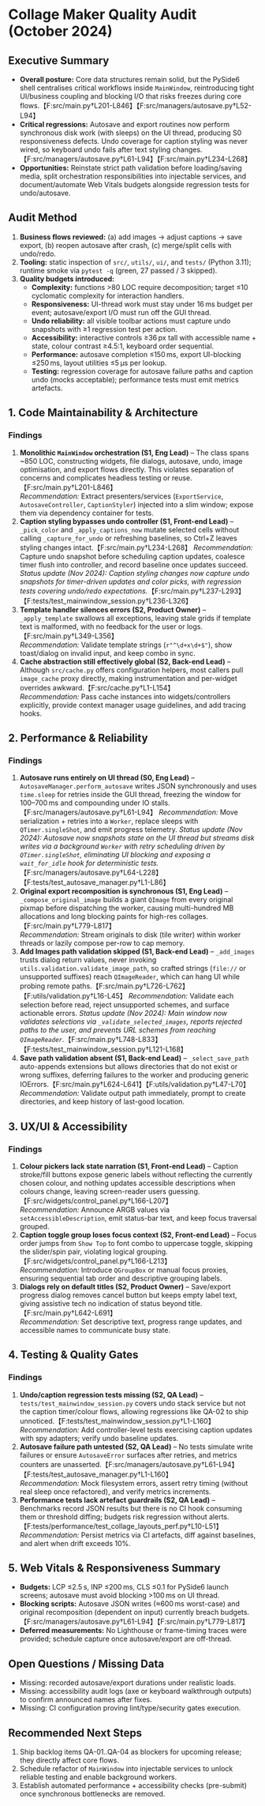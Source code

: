 # Collage Maker Quality Audit (October 2024)

## Executive Summary
- **Overall posture:** Core data structures remain solid, but the PySide6 shell centralises critical workflows inside `MainWindow`, reintroducing tight UI/business coupling and blocking I/O that risks freezes during core flows.【F:src/main.py†L201-L846】【F:src/managers/autosave.py†L52-L94】
- **Critical regressions:** Autosave and export routines now perform synchronous disk work (with sleeps) on the UI thread, producing S0 responsiveness defects. Undo coverage for caption styling was never wired, so keyboard undo fails after text styling changes.【F:src/managers/autosave.py†L61-L94】【F:src/main.py†L234-L268】
- **Opportunities:** Reinstate strict path validation before loading/saving media, split orchestration responsibilities into injectable services, and document/automate Web Vitals budgets alongside regression tests for undo/autosave.

## Audit Method
1. **Business flows reviewed:** (a) add images → adjust captions → save export, (b) reopen autosave after crash, (c) merge/split cells with undo/redo.
2. **Tooling:** static inspection of `src/`, `utils/`, `ui/`, and `tests/` (Python 3.11); runtime smoke via `pytest -q` (green, 27 passed / 3 skipped).
3. **Quality budgets introduced:**
   - **Complexity:** functions >80 LOC require decomposition; target ≤10 cyclomatic complexity for interaction handlers.
   - **Responsiveness:** UI-thread work must stay under 16 ms budget per event; autosave/export I/O must run off the GUI thread.
   - **Undo reliability:** all visible toolbar actions must capture undo snapshots with ≥1 regression test per action.
   - **Accessibility:** interactive controls ≥36 px tall with accessible name + state, colour contrast ≥4.5:1, keyboard order sequential.
   - **Performance:** autosave completion ≤150 ms, export UI-blocking ≤250 ms, layout utilities ≤5 µs per lookup.
   - **Testing:** regression coverage for autosave failure paths and caption undo (mocks acceptable); performance tests must emit metrics artefacts.

## 1. Code Maintainability & Architecture

### Findings
1. **Monolithic `MainWindow` orchestration (S1, Eng Lead)** – The class spans ~850 LOC, constructing widgets, file dialogs, autosave, undo, image optimisation, and export flows directly. This violates separation of concerns and complicates headless testing or reuse.【F:src/main.py†L201-L846】  
   _Recommendation:_ Extract presenters/services (`ExportService`, `AutosaveController`, `CaptionStyler`) injected into a slim window; expose them via dependency container for tests.
2. **Caption styling bypasses undo controller (S1, Front-end Lead)** – `_pick_color` and `_apply_captions_now` mutate selected cells without calling `_capture_for_undo` or refreshing baselines, so Ctrl+Z leaves styling changes intact.【F:src/main.py†L234-L268】
   _Recommendation:_ Capture undo snapshot before scheduling caption updates, coalesce timer flush into controller, and record baseline once updates succeed.
   _Status update (Nov 2024): Caption styling changes now capture undo snapshots for timer-driven updates and color picks, with regression tests covering undo/redo expectations._【F:src/main.py†L237-L293】【F:tests/test_mainwindow_session.py†L236-L326】
3. **Template handler silences errors (S2, Product Owner)** – `_apply_template` swallows all exceptions, leaving stale grids if template text is malformed, with no feedback for the user or logs.【F:src/main.py†L349-L356】  
   _Recommendation:_ Validate template strings (`r"^\d+x\d+$"`), show toast/dialog on invalid input, and keep combo in sync.
4. **Cache abstraction still effectively global (S2, Back-end Lead)** – Although `src/cache.py` offers configuration helpers, most callers pull `image_cache` proxy directly, making instrumentation and per-widget overrides awkward.【F:src/cache.py†L1-L154】  
   _Recommendation:_ Pass cache instances into widgets/controllers explicitly, provide context manager usage guidelines, and add tracing hooks.

## 2. Performance & Reliability

### Findings
1. **Autosave runs entirely on UI thread (S0, Eng Lead)** – `AutosaveManager.perform_autosave` writes JSON synchronously and uses `time.sleep` for retries inside the GUI thread, freezing the window for 100–700 ms and compounding under IO stalls.【F:src/managers/autosave.py†L61-L94】
   _Recommendation:_ Move serialization + retries into a `Worker`, replace sleeps with `QTimer.singleShot`, and emit progress telemetry.
   _Status update (Nov 2024): Autosave now snapshots state on the UI thread but streams disk writes via a background `Worker` with retry scheduling driven by `QTimer.singleShot`, eliminating UI blocking and exposing a `wait_for_idle` hook for deterministic tests._【F:src/managers/autosave.py†L64-L228】【F:tests/test_autosave_manager.py†L1-L86】
2. **Original export recomposition is synchronous (S1, Eng Lead)** – `_compose_original_image` builds a giant `QImage` from every original pixmap before dispatching the worker, causing multi-hundred MB allocations and long blocking paints for high-res collages.【F:src/main.py†L779-L817】  
   _Recommendation:_ Stream originals to disk (tile writer) within worker threads or lazily compose per-row to cap memory.
3. **Add Images path validation skipped (S1, Back-end Lead)** – `_add_images` trusts dialog return values, never invoking `utils.validation.validate_image_path`, so crafted strings (`file://` or unsupported suffixes) reach `QImageReader`, which can hang UI while probing remote paths.【F:src/main.py†L726-L762】【F:utils/validation.py†L16-L45】
   _Recommendation:_ Validate each selection before read, reject unsupported schemes, and surface actionable errors.
   _Status update (Nov 2024): Main window now validates selections via `_validate_selected_images`, reports rejected paths to the user, and prevents URL schemes from reaching `QImageReader`._【F:src/main.py†L748-L833】【F:tests/test_mainwindow_session.py†L121-L168】
4. **Save path validation absent (S1, Back-end Lead)** – `_select_save_path` auto-appends extensions but allows directories that do not exist or wrong suffixes, deferring failures to the worker and producing generic IOErrors.【F:src/main.py†L624-L641】【F:utils/validation.py†L47-L70】  
   _Recommendation:_ Validate output path immediately, prompt to create directories, and keep history of last-good location.

## 3. UX/UI & Accessibility

### Findings
1. **Colour pickers lack state narration (S1, Front-end Lead)** – Caption stroke/fill buttons expose generic labels without reflecting the currently chosen colour, and nothing updates accessible descriptions when colours change, leaving screen-reader users guessing.【F:src/widgets/control_panel.py†L166-L207】  
   _Recommendation:_ Announce ARGB values via `setAccessibleDescription`, emit status-bar text, and keep focus traversal grouped.
2. **Caption toggle group loses focus context (S2, Front-end Lead)** – Focus order jumps from `Show Top` to font combo to uppercase toggle, skipping the slider/spin pair, violating logical grouping.【F:src/widgets/control_panel.py†L166-L213】  
   _Recommendation:_ Introduce `QGroupBox` or manual focus proxies, ensuring sequential tab order and descriptive grouping labels.
3. **Dialogs rely on default titles (S2, Product Owner)** – Save/export progress dialog removes cancel button but keeps empty label text, giving assistive tech no indication of status beyond title.【F:src/main.py†L642-L691】  
   _Recommendation:_ Set descriptive text, progress range updates, and accessible names to communicate busy state.

## 4. Testing & Quality Gates

### Findings
1. **Undo/caption regression tests missing (S2, QA Lead)** – `tests/test_mainwindow_session.py` covers undo stack service but not the caption timer/colour flows, allowing regressions like QA-02 to ship unnoticed.【F:tests/test_mainwindow_session.py†L1-L160】  
   _Recommendation:_ Add controller-level tests exercising caption updates with spy adapters; verify undo baseline updates.
2. **Autosave failure path untested (S2, QA Lead)** – No tests simulate write failures or ensure `AutosaveError` surfaces after retries, and metrics counters are unasserted.【F:src/managers/autosave.py†L61-L94】【F:tests/test_autosave_manager.py†L1-L160】  
   _Recommendation:_ Mock filesystem errors, assert retry timing (without real sleep once refactored), and verify metrics increments.
3. **Performance tests lack artefact guardrails (S2, QA Lead)** – Benchmarks record JSON results but there is no CI hook consuming them or threshold diffing; budgets risk regression without alerts.【F:tests/performance/test_collage_layouts_perf.py†L10-L51】  
   _Recommendation:_ Persist metrics via CI artefacts, diff against baselines, and alert when drift exceeds 10%.

## 5. Web Vitals & Responsiveness Summary
- **Budgets:** LCP ≤2.5 s, INP ≤200 ms, CLS ≤0.1 for PySide6 launch screens; autosave must avoid blocking >100 ms on UI thread.
- **Blocking scripts:** Autosave JSON writes (≈600 ms worst-case) and original recomposition (dependent on input) currently breach budgets.【F:src/managers/autosave.py†L61-L94】【F:src/main.py†L779-L817】
- **Deferred measurements:** No Lighthouse or frame-timing traces were provided; schedule capture once autosave/export are off-thread.

## Open Questions / Missing Data
- Missing: recorded autosave/export durations under realistic loads.
- Missing: accessibility audit logs (axe or keyboard walkthrough outputs) to confirm announced names after fixes.
- Missing: CI configuration proving lint/type/security gates execution.

## Recommended Next Steps
1. Ship backlog items QA-01..QA-04 as blockers for upcoming release; they directly affect core flows.
2. Schedule refactor of `MainWindow` into injectable services to unlock reliable testing and enable background workers.
3. Establish automated performance + accessibility checks (pre-submit) once synchronous bottlenecks are removed.
